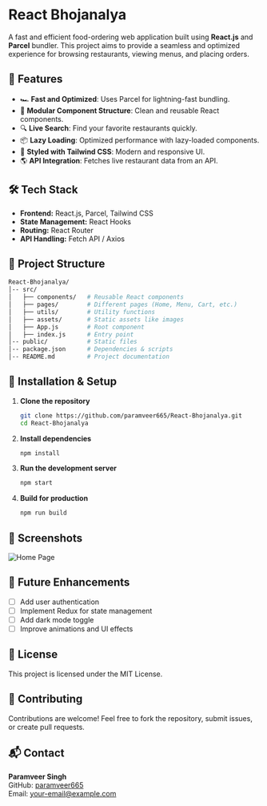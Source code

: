 # React Bhojanalya

A fast and efficient food-ordering web application built using **React.js** and **Parcel** bundler. This project aims to provide a seamless and optimized experience for browsing restaurants, viewing menus, and placing orders.

## 🚀 Features

- 🏎️ **Fast and Optimized**: Uses Parcel for lightning-fast bundling.
- 📌 **Modular Component Structure**: Clean and reusable React components.
- 🔍 **Live Search**: Find your favorite restaurants quickly.
- 📦 **Lazy Loading**: Optimized performance with lazy-loaded components.
- 🎨 **Styled with Tailwind CSS**: Modern and responsive UI.
- 🌎 **API Integration**: Fetches live restaurant data from an API.

## 🛠️ Tech Stack

- **Frontend:** React.js, Parcel, Tailwind CSS
- **State Management:** React Hooks
- **Routing:** React Router
- **API Handling:** Fetch API / Axios

## 📂 Project Structure

```bash
React-Bhojanalya/
│-- src/
│   ├── components/   # Reusable React components
│   ├── pages/        # Different pages (Home, Menu, Cart, etc.)
│   ├── utils/        # Utility functions
│   ├── assets/       # Static assets like images
│   ├── App.js        # Root component
│   ├── index.js      # Entry point
│-- public/           # Static files
│-- package.json      # Dependencies & scripts
│-- README.md         # Project documentation
```

## 🚀 Installation & Setup

1. **Clone the repository**
   ```sh
   git clone https://github.com/paramveer665/React-Bhojanalya.git
   cd React-Bhojanalya
   ```

2. **Install dependencies**
   ```sh
   npm install
   ```

3. **Run the development server**
   ```sh
   npm start
   ```

4. **Build for production**
   ```sh
   npm run build
   ```

## 📸 Screenshots

![Home Page](https://via.placeholder.com/800x400)

## 📌 Future Enhancements

- [ ] Add user authentication
- [ ] Implement Redux for state management
- [ ] Add dark mode toggle
- [ ] Improve animations and UI effects

## 📝 License

This project is licensed under the MIT License.

## 🤝 Contributing

Contributions are welcome! Feel free to fork the repository, submit issues, or create pull requests.

## 📬 Contact

**Paramveer Singh**  
GitHub: [paramveer665](https://github.com/paramveer665)  
Email: your-email@example.com
